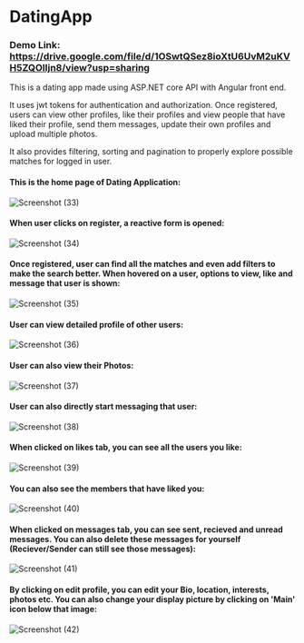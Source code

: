 # DatingApp
### Demo Link: https://drive.google.com/file/d/1OSwtQSez8ioXtU6UvM2uKVH5ZQOIIjn8/view?usp=sharing


This is a dating app made using ASP.NET core API with Angular front end.

It uses jwt tokens for authentication and authorization. Once registered, users can view other profiles, like their profiles and view people that have liked their profile, send them messages, update their own profiles and upload multiple photos.

It also provides filtering, sorting and pagination to properly explore possible matches for logged in user.
#### This is the home page of Dating Application:
![Screenshot (33)](https://user-images.githubusercontent.com/42307111/87227982-f4b49f00-c3bb-11ea-93ad-a721c4670736.png)
#### When user clicks on register, a reactive form is opened:
![Screenshot (34)](https://user-images.githubusercontent.com/42307111/87227986-f8482600-c3bb-11ea-80a0-c253a0f0393f.png)
#### Once registered, user can find all the matches and even add filters to make the search better. When hovered on a user, options to view, like and message that user is shown:
![Screenshot (35)](https://user-images.githubusercontent.com/42307111/87227988-faaa8000-c3bb-11ea-9c19-cc96a2e9d649.png)
#### User can view detailed profile of other users:
![Screenshot (36)](https://user-images.githubusercontent.com/42307111/87227990-fc744380-c3bb-11ea-9613-d9af5edd6c00.png)
#### User can also view their Photos:
![Screenshot (37)](https://user-images.githubusercontent.com/42307111/87227993-fed69d80-c3bb-11ea-829d-1489cb8baf17.png)
#### User can also directly start messaging that user:
![Screenshot (38)](https://user-images.githubusercontent.com/42307111/87227995-0138f780-c3bc-11ea-9684-494958155b1d.png)
#### When clicked on likes tab, you can see all the users you like:
![Screenshot (39)](https://user-images.githubusercontent.com/42307111/87227999-0433e800-c3bc-11ea-98f9-0a102dcc16a2.png)
#### You can also see the members that have liked you:
![Screenshot (40)](https://user-images.githubusercontent.com/42307111/87228002-06964200-c3bc-11ea-98de-886e8c239cdc.png)
####  When clicked on messages tab, you can see sent, recieved and unread messages. You can also delete these messages for yourself (Reciever/Sender can still see those messages):
![Screenshot (41)](https://user-images.githubusercontent.com/42307111/87228009-0c8c2300-c3bc-11ea-9dd1-a30c99b05a8d.png)
#### By clicking on edit profile, you can edit your Bio, location, interests, photos etc. You can also change your display picture by clicking on 'Main' icon below that image:
![Screenshot (42)](https://user-images.githubusercontent.com/42307111/87228013-10b84080-c3bc-11ea-91d0-790618ac1cc4.png)
